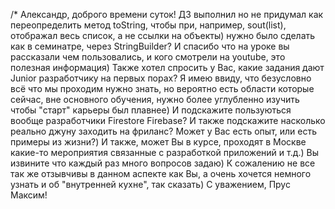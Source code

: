 /* Александр, доброго времени суток! ДЗ выполнил но не придумал как переопределить метод toString, чтобы при, например, sout(list), отображал весь список, а не ссылки на объекты) нужно было сделать как в семинатре, через StringBuilder? И спасибо что на уроке вы рассказали чем пользовались, и кого смотрели на youtube, это полезная информация) Также хотел спросить у Вас, какие задания дают Junior разработчику на первых порах? Я имею ввиду, что безусловно всё что мы проходим нужно знать, но вероятно есть области которые сейчас, вне основного обучения, нужно более углубленно изучить чтобы "старт" карьеры был плавнее) И подскажите пользуються вообще разработчики Firestore Firebase? И также подскажите насколько реально джуну заходить на фриланс? Может у Вас есть опыт, или есть примеры из жизни?) И также, может Вы в курсе, проходят в Москве какие-то мероприятия связанные с разработкой приложений и т.д.)
Вы извините что каждый раз много вопросов задаю) К сожалению не все так же отзывчивы в данном аспекте как Вы, а очень хочется немного узнать и об "внутренней кухне", так сказать)
С уважением, Прус Максим!
